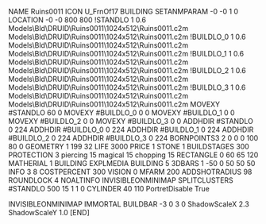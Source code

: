 NAME Ruins0011
ICON U_FrnOf17
BUILDING
SETANMPARAM -0 -0 1 0
LOCATION -0 -0 800 800
!STANDLO      1 0.6 Models\Bld\DRUID\Ruins0011\1024x512\Ruins0011.c2m Models\Bld\DRUID\Ruins0011\1024x512\Ruins0011.c2m 
!BUILDLO_0    1 0.6 Models\Bld\DRUID\Ruins0011\1024x512\Ruins0011.c2m Models\Bld\DRUID\Ruins0011\1024x512\Ruins0011.c2m 
!BUILDLO_1    1 0.6 Models\Bld\DRUID\Ruins0011\1024x512\Ruins0011.c2m Models\Bld\DRUID\Ruins0011\1024x512\Ruins0011.c2m 
!BUILDLO_2    1 0.6 Models\Bld\DRUID\Ruins0011\1024x512\Ruins0011.c2m Models\Bld\DRUID\Ruins0011\1024x512\Ruins0011.c2m 
!BUILDLO_3    1 0.6 Models\Bld\DRUID\Ruins0011\1024x512\Ruins0011.c2m Models\Bld\DRUID\Ruins0011\1024x512\Ruins0011.c2m 
MOVEXY #STANDLO   60 0
MOVEXY #BUILDLO_0 0 0
MOVEXY #BUILDLO_1 0 0
MOVEXY #BUILDLO_2 0 0
MOVEXY #BUILDLO_3 0 0
ADDHDIR #STANDLO 0 224
ADDHDIR #BUILDLO_0 0 224
ADDHDIR #BUILDLO_1 0 224
ADDHDIR #BUILDLO_2 0 224
ADDHDIR #BUILDLO_3 0 224
BORNPOINTS3 2 0 0 0 100 80 0
GEOMETRY 1 199 32
LIFE     3000
PRICE 1 STONE 1
BUILDSTAGES 300
PROTECTION 3 piercing 15 magical 15 chopping 15
RECTANGLE    0 60 65 120
MATHERIAL 1 BUILDING
EXPLMEDIA BUILDING 5
3DBARS 1 -50 0 50 50 50
INFO 3 8
COSTPERCENT 300
VISION 0
MFARM 200
ADDSHOTRADIUS 98
ROUNDLOCK 4
NOALTINFO
INVISIBLEONMINIMAP
SPLITCLUSTERS #STANDLO 500 15 1 1 0
CYLINDER 40 110
PortretDisable True

INVISIBLEONMINIMAP
IMMORTAL
BUILDBAR -3 0 3 0
ShadowScaleX 2.3
ShadowScaleY 1.0
[END]
